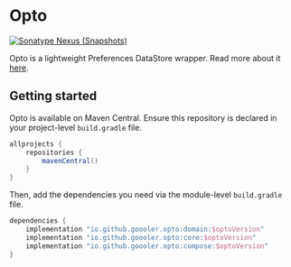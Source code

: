 # Opto

[![Sonatype Nexus (Snapshots)](https://img.shields.io/nexus/s/io.github.goooler.opto/core?&server=https://s01.oss.sonatype.org/)](https://s01.oss.sonatype.org/content/repositories/snapshots/io/github/goooler/opto/)

Opto is a lightweight Preferences DataStore wrapper. Read more about it [here](https://patrykmichalik.com/projects/opto).

## Getting started

Opto is available on Maven Central. Ensure this repository is declared in your project-level `build.gradle` file.

```groovy
allprojects {
    repositories {
        mavenCentral()
    }
}
```

Then, add the dependencies you need via the module-level `build.gradle` file.

```groovy
dependencies {
    implementation "io.github.goooler.opto:domain:$optoVersion"
    implementation "io.github.goooler.opto:core:$optoVersion"
    implementation "io.github.goooler.opto:compose:$optoVersion"
}
```

